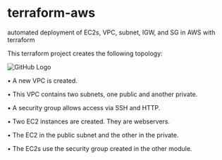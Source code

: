 # terraform-aws
automated deployment of EC2s, VPC, subnet, IGW, and SG in AWS with terraform

This terraform project creates the following topology:

![GitHub Logo](https://i.imgur.com/dq2PeHW.png)

•	A new VPC is created. 

•	This VPC contains two subnets, one public and another private. 

•	A security group allows access via SSH and HTTP.

•	Two EC2 instances are created. They are webservers.

•	The EC2 in the public subnet and the other in the private.

•	The EC2s use the security group created in the other module.


